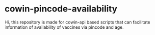 # cowin-pincode-availability
Hi, this repository is made for cowin-api based scripts that can facilitate information of availability of vaccines via pincode and age. 
